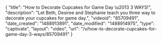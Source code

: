 {
    "title": "How to Decorate Cupcakes for Game Day \u2013 3 WAYS!",
    "description": "Let Beth, Desiree and Stephanie teach you three way to decorate your cupcakes for game day.",
    "videoid": "85709491",
    "date_created": "1488913891",
    "date_modified": "1488914975",
    "type": "captivate",
    "layout": "video",
    "url": "\/v\/how-to-decorate-cupcakes-for-game-day-3-ways\/85709491"
}
